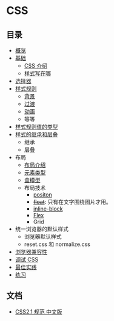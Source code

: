 # CSS
## 目录
* [概览](summary/README.md)
* [基础](basic)
  * [CSS 介绍](basic/intro.md)
  * [样式写在哪](basic/place.md)
* [选择器](selector)
* [样式规则](rules)
  * [背景](rules/background)
  * [过渡](rules/transition)
  * [动画](rules/animate)
  * 等等
* [样式规则值的类型](value-type)
* [样式的继承和层叠](inheritance-and-cascade)
  * 继承
  * 层叠
* 布局
  * [布局介绍](layout)
  * [元素类型](layout/elem-type.md)
  * [盒模型](layout/box-model)
  * 布局技术
    * [positon](layout/postion)
    * [~~float~~](layout/float): 只有在文字围绕图片才用。
    * [inline-block](layout/inline-block)
    * [Flex](layout/flex)
    * Grid
* 统一浏览器的默认样式
  * 浏览器默认样式
  * reset.css 和 normalize.css
* [浏览器兼容性](compatibility)
* [调试 CSS](debug)
* [最佳实践](best-practice)
* [练习](practice)

## 文档
* [CSS2.1 规范 中文版](http://www.ayqy.net/doc/css2-1/cover.html)

